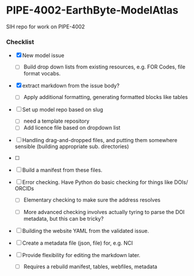 # PIPE-4002-EarthByte-ModelAtlas
SIH repo for work on PIPE-4002


### Checklist

- [x] New model issue
  - [ ] Build drop down lists from existing resources, e.g. FOR Codes, file format vocabs.
- [x] extract markdown from the issue body? 
  - [ ] Apply additional formatting, generating formatted blocks like tables
- [ ] Set up model repo based on slug
  - [ ] need a template repository
  - [ ] Add licence file based on dropdown list

- [ ]  Handling drag-and-dropped files, and putting them somewhere sensible (building appropriate sub. directories)
- [ ]  
- [ ] Build a manifest from these files. 

- [ ] Error checking. Have Python do basic checking for things like DOIs/ ORCIDs 

  - [ ] Elementary checking to make sure the address resolves

  - [ ] More advanced checking involves actually tyring to parse the DOI metadata, but this can be tricky?

- [ ] Building the website YAML from the validated issue.
- [ ] Create a metadata file (json, file) for, e.g. NCI 
- [ ] Provide flexibility for editing the markdown later. 
  - [ ] Requires a rebuild manifest, tables, webfiles, metadata
